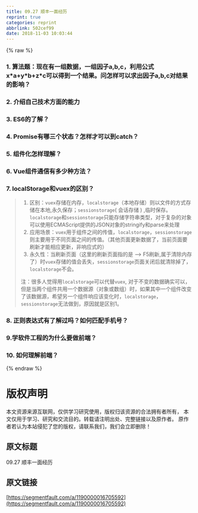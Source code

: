 ```yaml
---
title: 09.27 顺丰一面经历
reprint: true
categories: reprint
abbrlink: 502cef99
date: 2018-11-03 10:03:44
---
```


{% raw %}
<h3 id="articleHeader0">1. &#x7B97;&#x6CD5;&#x9898;&#xFF1A;&#x73B0;&#x5728;&#x6709;&#x4E00;&#x7EC4;&#x6570;&#x636E;&#xFF0C;&#x4E00;&#x7EC4;&#x56E0;&#x5B50;a,b,c&#xFF0C;&#x5229;&#x7528;&#x516C;&#x5F0F; x*a+y*b+z*c&#x53EF;&#x4EE5;&#x5F97;&#x5230;&#x4E00;&#x4E2A;&#x7ED3;&#x679C;&#x3002;&#x95EE;&#x600E;&#x6837;&#x53EF;&#x4EE5;&#x6C42;&#x51FA;&#x56E0;&#x5B50;a,b,c&#x5BF9;&#x7ED3;&#x679C;&#x7684;&#x5F71;&#x54CD;&#xFF1F;</h3><h3 id="articleHeader1">2. &#x4ECB;&#x7ECD;&#x81EA;&#x5DF1;&#x6280;&#x672F;&#x65B9;&#x9762;&#x7684;&#x80FD;&#x529B;</h3><h3 id="articleHeader2">3. ES6&#x7684;&#x4E86;&#x89E3;&#xFF1F;</h3><h3 id="articleHeader3">4. Promise&#x6709;&#x54EA;&#x4E09;&#x4E2A;&#x72B6;&#x6001;&#xFF1F;&#x600E;&#x6837;&#x624D;&#x53EF;&#x4EE5;&#x5230;catch&#xFF1F;</h3><h3 id="articleHeader4">5. &#x7EC4;&#x4EF6;&#x5316;&#x600E;&#x6837;&#x7406;&#x89E3;&#xFF1F;</h3><h3 id="articleHeader5">6. Vue&#x7EC4;&#x4EF6;&#x901A;&#x4FE1;&#x6709;&#x591A;&#x5C11;&#x79CD;&#x65B9;&#x6CD5;&#xFF1F;</h3><h3 id="articleHeader6">7. localStorage&#x548C;vuex&#x7684;&#x533A;&#x522B;&#xFF1F;</h3><blockquote><ol><li>&#x533A;&#x522B;&#xFF1A;<code>vuex</code>&#x5B58;&#x50A8;&#x5728;&#x5185;&#x5B58;&#xFF0C;<code>localstorage</code>&#xFF08;&#x672C;&#x5730;&#x5B58;&#x50A8;&#xFF09;&#x5219;&#x4EE5;&#x6587;&#x4EF6;&#x7684;&#x65B9;&#x5F0F;&#x5B58;&#x50A8;&#x5728;&#x672C;&#x5730;,&#x6C38;&#x4E45;&#x4FDD;&#x5B58;&#xFF1B;<code>sessionstorage</code>( &#x4F1A;&#x8BDD;&#x5B58;&#x50A8; ) ,&#x4E34;&#x65F6;&#x4FDD;&#x5B58;&#x3002;<code>localstorage</code>&#x548C;<code>sessionstorage</code>&#x53EA;&#x80FD;&#x5B58;&#x50A8;&#x5B57;&#x7B26;&#x4E32;&#x7C7B;&#x578B;&#xFF0C;&#x5BF9;&#x4E8E;&#x590D;&#x6742;&#x7684;&#x5BF9;&#x8C61;&#x53EF;&#x4EE5;&#x4F7F;&#x7528;ECMAScript&#x63D0;&#x4F9B;&#x7684;JSON&#x5BF9;&#x8C61;&#x7684;stringify&#x548C;parse&#x6765;&#x5904;&#x7406;</li><li>&#x5E94;&#x7528;&#x573A;&#x666F;&#xFF1A;<code>vuex</code>&#x7528;&#x4E8E;&#x7EC4;&#x4EF6;&#x4E4B;&#x95F4;&#x7684;&#x4F20;&#x503C;&#xFF0C;<code>localstorage</code>&#xFF0C;<code>sessionstorage</code>&#x5219;&#x4E3B;&#x8981;&#x7528;&#x4E8E;&#x4E0D;&#x540C;&#x9875;&#x9762;&#x4E4B;&#x95F4;&#x7684;&#x4F20;&#x503C;&#x3002;&#xFF08;&#x5176;&#x4ED6;&#x9875;&#x9762;&#x66F4;&#x65B0;&#x6570;&#x636E;&#x4E86;&#xFF0C;&#x5F53;&#x524D;&#x9875;&#x9762;&#x8981;&#x5237;&#x65B0;&#x624D;&#x80FD;&#x76F8;&#x5E94;&#x66F4;&#x65B0;&#xFF0C;&#x975E;&#x54CD;&#x5E94;&#x5F0F;&#x7684;&#xFF09;</li><li>&#x6C38;&#x4E45;&#x6027;&#xFF1A;&#x5F53;&#x5237;&#x65B0;&#x9875;&#x9762;&#xFF08;&#x8FD9;&#x91CC;&#x7684;&#x5237;&#x65B0;&#x9875;&#x9762;&#x6307;&#x7684;&#x662F; --&gt; F5&#x5237;&#x65B0;,&#x5C5E;&#x4E8E;&#x6E05;&#x9664;&#x5185;&#x5B58;&#x4E86;&#xFF09;&#x65F6;<code>vuex</code>&#x5B58;&#x50A8;&#x7684;&#x503C;&#x4F1A;&#x4E22;&#x5931;&#xFF0C;<code>sessionstorage</code>&#x9875;&#x9762;&#x5173;&#x95ED;&#x540E;&#x5C31;&#x6E05;&#x9664;&#x6389;&#x4E86;&#xFF0C;<code>localstorage</code>&#x4E0D;&#x4F1A;&#x3002;</li></ol><p>&#x6CE8;&#xFF1A;&#x5F88;&#x591A;&#x4EBA;&#x89C9;&#x5F97;&#x7528;<code>localstorage</code>&#x53EF;&#x4EE5;&#x4EE3;&#x66FF;<code>vuex</code>, &#x5BF9;&#x4E8E;&#x4E0D;&#x53D8;&#x7684;&#x6570;&#x636E;&#x786E;&#x5B9E;&#x53EF;&#x4EE5;&#xFF0C;&#x4F46;&#x662F;&#x5F53;&#x4E24;&#x4E2A;&#x7EC4;&#x4EF6;&#x5171;&#x7528;&#x4E00;&#x4E2A;&#x6570;&#x636E;&#x6E90;&#xFF08;&#x5BF9;&#x8C61;&#x6216;&#x6570;&#x7EC4;&#xFF09;&#x65F6;&#xFF0C;&#x5982;&#x679C;&#x5176;&#x4E2D;&#x4E00;&#x4E2A;&#x7EC4;&#x4EF6;&#x6539;&#x53D8;&#x4E86;&#x8BE5;&#x6570;&#x636E;&#x6E90;&#xFF0C;&#x5E0C;&#x671B;&#x53E6;&#x4E00;&#x4E2A;&#x7EC4;&#x4EF6;&#x54CD;&#x5E94;&#x8BE5;&#x53D8;&#x5316;&#x65F6;&#xFF0C;<code>localstorage</code>&#xFF0C;<code>sessionstorage</code>&#x65E0;&#x6CD5;&#x505A;&#x5230;&#xFF0C;&#x539F;&#x56E0;&#x5C31;&#x662F;&#x533A;&#x522B;1&#x3002;</p></blockquote><h3 id="articleHeader7">8. &#x6B63;&#x5219;&#x8868;&#x8FBE;&#x5F0F;&#x6709;&#x4E86;&#x89E3;&#x8FC7;&#x5417;&#xFF1F;&#x5982;&#x4F55;&#x5339;&#x914D;&#x624B;&#x673A;&#x53F7;&#xFF1F;</h3><h3 id="articleHeader8">9.&#x5B66;&#x8F6F;&#x4EF6;&#x5DE5;&#x7A0B;&#x7684;&#x4E3A;&#x4EC0;&#x4E48;&#x8981;&#x505A;&#x524D;&#x7AEF;&#xFF1F;</h3><h3 id="articleHeader9">10. &#x5982;&#x4F55;&#x7406;&#x89E3;&#x524D;&#x7AEF;&#xFF1F;</h3>
{% endraw %}

# 版权声明
本文资源来源互联网，仅供学习研究使用，版权归该资源的合法拥有者所有，
本文仅用于学习、研究和交流目的。转载请注明出处、完整链接以及原作者。
原作者若认为本站侵犯了您的版权，请联系我们，我们会立即删除！

## 原文标题
09.27 顺丰一面经历

## 原文链接
[https://segmentfault.com/a/1190000016705592](https://segmentfault.com/a/1190000016705592)

